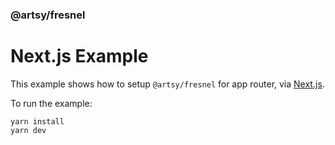 ### @artsy/fresnel

# Next.js Example

This example shows how to setup `@artsy/fresnel` for app router, via
[Next.js](https://nextjs.org/).

To run the example:

```
yarn install
yarn dev
```
